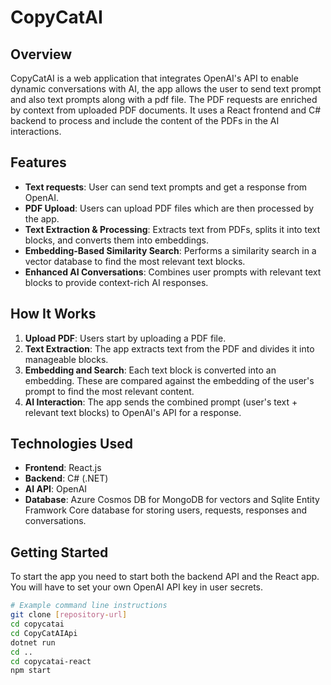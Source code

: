 # CopyCatAI

## Overview
CopyCatAI is a web application that integrates OpenAI's API to enable dynamic conversations with AI, the app allows the user to send text prompt and also text prompts along with a pdf file. The PDF requests are enriched by context from uploaded PDF documents. It uses a React frontend and C# backend to process and include the content of the PDFs in the AI interactions.

## Features
- **Text requests**: User can send text prompts and get a response from OpenAI.
- **PDF Upload**: Users can upload PDF files which are then processed by the app.
- **Text Extraction & Processing**: Extracts text from PDFs, splits it into text blocks, and converts them into embeddings.
- **Embedding-Based Similarity Search**: Performs a similarity search in a vector database to find the most relevant text blocks.
- **Enhanced AI Conversations**: Combines user prompts with relevant text blocks to provide context-rich AI responses.

## How It Works
1. **Upload PDF**: Users start by uploading a PDF file.
2. **Text Extraction**: The app extracts text from the PDF and divides it into manageable blocks.
3. **Embedding and Search**: Each text block is converted into an embedding. These are compared against the embedding of the user's prompt to find the most relevant content.
4. **AI Interaction**: The app sends the combined prompt (user's text + relevant text blocks) to OpenAI's API for a response.

## Technologies Used
- **Frontend**: React.js
- **Backend**: C# (.NET)
- **AI API**: OpenAI
- **Database**: Azure Cosmos DB for MongoDB for vectors and Sqlite Entity Framwork Core database for storing users, requests, responses and conversations.

## Getting Started
To start the app you need to start both the backend API and the React app. You will have to set your own OpenAI API key in user secrets.

```bash
# Example command line instructions
git clone [repository-url]
cd copycatai
cd CopyCatAIApi
dotnet run
cd ..
cd copycatai-react
npm start
